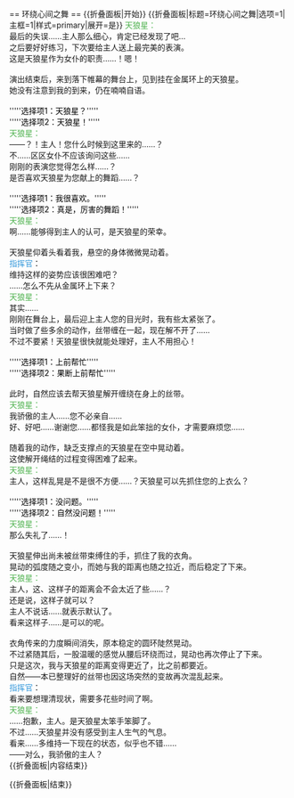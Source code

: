 == 环绕心间之舞 ==
{{折叠面板|开始}}
{{折叠面板|标题=环绕心间之舞|选项=1|主框=1|样式=primary|展开=是}}
<span style="color:#4eb24e;">天狼星：</span><br>
最后的失误……主人那么细心，肯定已经发现了吧…<br>
之后要好好练习，下次要给主人送上最完美的表演。<br>
这是天狼星作为女仆的职责……！嗯！<br>
<br>
演出结束后，来到落下帷幕的舞台上，见到挂在金属环上的天狼星。<br>
她没有注意到我的到来，仍在喃喃自语。<br>
<br>
'''''<span style="color:black;">选择项1：天狼星？</span>'''''<br>
'''''<span style="color:black;">选择项2：天狼星！</span>'''''<br>
<span style="color:#4eb24e;">天狼星：</span><br>
——？！主人！您什么时候到这里来的……？<br>
不……区区女仆不应该询问这些……<br>
刚刚的表演您觉得怎么样……？<br>
是否喜欢天狼星为您献上的舞蹈……？<br>
<br>
'''''<span style="color:black;">选择项1：我很喜欢。</span>'''''<br>
'''''<span style="color:black;">选择项2：真是，厉害的舞蹈！</span>'''''<br>
<span style="color:#4eb24e;">天狼星：</span><br>
啊……能够得到主人的认可，是天狼星的荣幸。<br>
<br>
天狼星仰着头看着我，悬空的身体微微晃动着。<br>
<span style="color:#3498DB;" class="shikikanname">指挥官</span>：<br>
维持这样的姿势应该很困难吧？<br>
……怎么不先从金属环上下来？<br>
<span style="color:#4eb24e;">天狼星：</span><br>
其实……<br>
刚刚在舞台上，最后迎上主人您的目光时，我有些太紧张了。<br>
当时做了些多余的动作，丝带缠在一起，现在解不开了……<br>
不过不要紧！天狼星很快就能处理好，主人不用担心！<br>
<br>
'''''<span style="color:black;">选择项1：上前帮忙</span>'''''<br>
'''''<span style="color:black;">选择项2：果断上前帮忙</span>'''''<br>
<br>
此时，自然应该去帮天狼星解开缠绕在身上的丝带。<br>
<span style="color:#4eb24e;">天狼星：</span><br>
我骄傲的主人……您不必亲自……<br>
好、好吧……谢谢您……都怪我是如此笨拙的女仆，才需要麻烦您……<br>
<br>
随着我的动作，缺乏支撑点的天狼星在空中晃动着。<br>
这使解开绳结的过程变得困难了起来。<br>
<span style="color:#4eb24e;">天狼星：</span><br>
主人，这样乱晃是不是很不方便……？天狼星可以先抓住您的上衣么？<br>
<br>
'''''<span style="color:black;">选择项1：没问题。</span>'''''<br>
'''''<span style="color:black;">选择项2：自然没问题！</span>'''''<br>
<span style="color:#4eb24e;">天狼星：</span><br>
那么失礼了……！<br>
<br>
天狼星伸出尚未被丝带束缚住的手，抓住了我的衣角。<br>
晃动的弧度随之变小，而她与我的距离也随之拉近，而后稳定了下来。<br>
<span style="color:#4eb24e;">天狼星：</span><br>
主人，这、这样子的距离会不会太近了些……？<br>
还是说，这样子就可以？<br>
主人不说话……就表示默认了。<br>
看来这样子……是可以的呢。<br>
<br>
衣角传来的力度瞬间消失，原本稳定的圆环陡然晃动。<br>
不过紧随其后，一股温暖的感觉从腰后环绕而过，晃动也再次停止了下来。<br>
只是这次，我与天狼星的距离变得更近了，比之前都要近。<br>
自然——本已整理好的丝带也因这场突然的变故再次混乱起来。<br>
<span style="color:#3498DB;" class="shikikanname">指挥官</span>：<br>
看来要想理清现状，需要多花些时间了啊。<br>
<span style="color:#4eb24e;">天狼星：</span><br>
……抱歉，主人。是天狼星太笨手笨脚了。<br>
不过……天狼星并没有感受到主人生气的气息。<br>
看来……多维持一下现在的状态，似乎也不错……<br>
——对么，我骄傲的主人？<br>
{{折叠面板|内容结束}}

{{折叠面板|结束}}